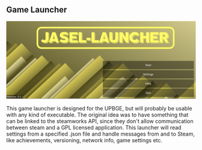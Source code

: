 Game Launcher
----------------

![Alt text](./header.png "Title")

This game launcher is designed for the UPBGE, but will probably be usable with any kind of executable.
The original idea was to have something that can be linked to the steamworks API, since they don't
allow communication between steam and a GPL licensed application.
This launcher will read settings from a specified .json file and handle messages from and to Steam, like
achievements, versioning, network info, game settings etc.
